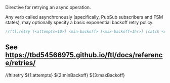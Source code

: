 Directive for retrying an async operation.

Any verb called asynchronously (specifically, PubSub subscribers and FSM states), may optionally specify a basic exponential backoff retry policy.

```go
//ftl:retry [<attempts=10>] <min-backoff> [<max-backoff=1hr>] [catch <catchVerb>]
```

See https://tbd54566975.github.io/ftl/docs/reference/retries/
---

//ftl:retry ${1:attempts} ${2:minBackoff} ${3:maxBackoff}
